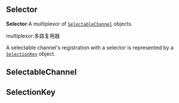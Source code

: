 ## Selector

**Selector**:A multiplexor of [`SelectableChannel`](../../../java/nio/channels/SelectableChannel.html) objects.

multiplexor:多路复用器

A selectable channel's registration with a selector is represented by a [`SelectionKey`](../../../java/nio/channels/SelectionKey.html) object. 

## SelectableChannel



## SelectionKey

